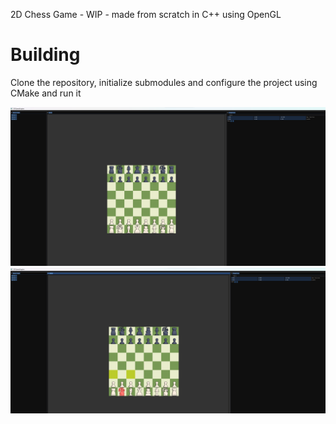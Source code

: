2D Chess Game - WIP - made from scratch in C++ using OpenGL

# Building
Clone the repository, initialize submodules and configure the project using CMake and run it

![Image alt](images/chess_main_scene.png)
![Image alt](images/chess_main_scene_selection.png)

